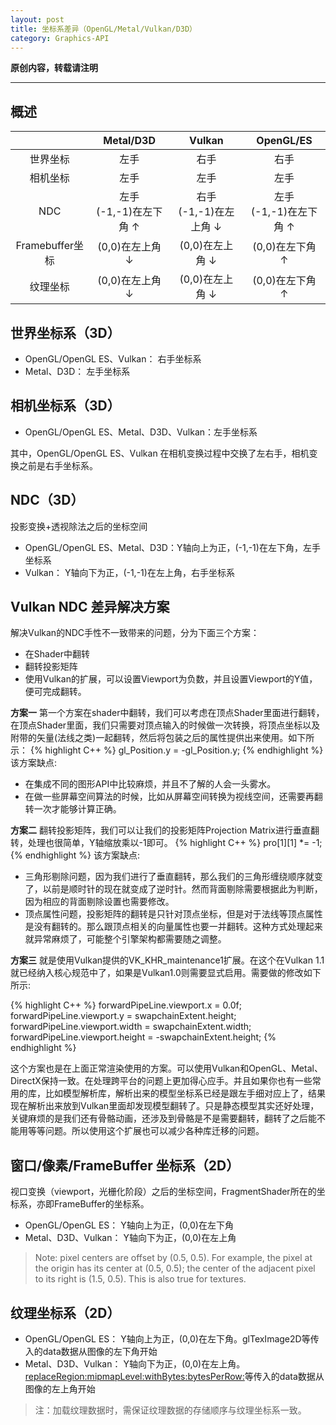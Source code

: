 ```yaml
---
layout: post
title: 坐标系差异（OpenGL/Metal/Vulkan/D3D）
category: Graphics-API
---
```


**原创内容，转载请注明**

---

## 概述

|         | Metal/D3D | Vulkan | OpenGL/ES |
|:-------:|:---------:|:------:|:---------:|
| 世界坐标 |     左手   |   右手  |   右手    |
| 相机坐标 |     左手   |   左手  |   左手    |
| NDC | 左手<br>(-1,-1)在左下角 ↑ | 右手<br>(-1,-1)在左上角 ↓ | 左手<br>(-1,-1)在左下角 ↑ |
| Framebuffer坐标 | (0,0)在左上角 ↓ | (0,0)在左上角 ↓ | (0,0)在左下角 ↑ |
| 纹理坐标 | (0,0)在左上角 ↓ | (0,0)在左上角 ↓ | (0,0)在左下角 ↑ |

## 世界坐标系（3D）

- OpenGL/OpenGL ES、Vulkan： 右手坐标系
- Metal、D3D： 左手坐标系

## 相机坐标系（3D）

- OpenGL/OpenGL ES、Metal、D3D、Vulkan：左手坐标系

其中，OpenGL/OpenGL ES、Vulkan 在相机变换过程中交换了左右手，相机变换之前是右手坐标系。

## NDC（3D）

投影变换+透视除法之后的坐标空间

- OpenGL/OpenGL ES、Metal、D3D：Y轴向上为正，(-1,-1)在左下角，左手坐标系
- Vulkan： Y轴向下为正，(-1,-1)在左上角，右手坐标系

## Vulkan NDC 差异解决方案

解决Vulkan的NDC手性不一致带来的问题，分为下面三个方案：

- 在Shader中翻转
- 翻转投影矩阵
- 使用Vulkan的扩展，可以设置Viewport为负数，并且设置Viewport的Y值，便可完成翻转。

**方案一**
第一个方案在shader中翻转，我们可以考虑在顶点Shader里面进行翻转，在顶点Shader里面，我们只需要对顶点输入的时候做一次转换，将顶点坐标以及附带的矢量(法线之类)一起翻转，然后将包装之后的属性提供出来使用。如下所示：
{% highlight C++ %}
gl_Position.y = -gl_Position.y;
{% endhighlight %}
该方案缺点:
- 在集成不同的图形API中比较麻烦，并且不了解的人会一头雾水。
- 在做一些屏幕空间算法的时候，比如从屏幕空间转换为视线空间，还需要再翻转一次才能够计算正确。

**方案二**
翻转投影矩阵，我们可以让我们的投影矩阵Projection Matrix进行垂直翻转，处理也很简单，Y轴缩放乘以-1即可。
{% highlight C++ %}
pro[1][1] *= -1;
{% endhighlight %}
该方案缺点:
- 三角形剔除问题，因为我们进行了垂直翻转，那么我们的三角形缠绕顺序就变了，以前是顺时针的现在就变成了逆时针。然而背面剔除需要根据此为判断，因为相应的背面剔除设置也需要修改。
- 顶点属性问题，投影矩阵的翻转是只针对顶点坐标，但是对于法线等顶点属性是没有翻转的。那么跟顶点相关的向量属性也要一并翻转。这种方式处理起来就异常麻烦了，可能整个引擎架构都需要随之调整。

**方案三**
就是使用Vulkan提供的VK\_KHR\_maintenance1扩展。在这个在Vulkan 1.1就已经纳入核心规范中了，如果是Vulkan1.0则需要显式启用。需要做的修改如下所示:

{% highlight C++ %}
forwardPipeLine.viewport.x = 0.0f;
forwardPipeLine.viewport.y = swapchainExtent.height;
forwardPipeLine.viewport.width = swapchainExtent.width;
forwardPipeLine.viewport.height = -swapchainExtent.height;
{% endhighlight %}

这个方案也是在上面正常渲染使用的方案。可以使用Vulkan和OpenGL、Metal、DirectX保持一致。在处理跨平台的问题上更加得心应手。并且如果你也有一些常用的库，比如模型解析库，解析出来的模型坐标系已经是跟左手细对应上了，结果现在解析出来放到Vulkan里面却发现模型翻转了。只是静态模型其实还好处理，关键麻烦的是我们还有骨骼动画，还涉及到骨骼是不是需要翻转，翻转了之后能不能用等等问题。所以使用这个扩展也可以减少各种库迁移的问题。

## 窗口/像素/FrameBuffer 坐标系（2D）
视口变换（viewport，光栅化阶段）之后的坐标空间，FragmentShader所在的坐标系，亦即FrameBuffer的坐标系。

- OpenGL/OpenGL ES： Y轴向上为正，(0,0)在左下角
- Metal、D3D、Vulkan： Y轴向下为正，(0,0)在左上角  

> Note: pixel centers are offset by (0.5, 0.5). For example, the pixel at the origin has its center at (0.5, 0.5); the center of the adjacent pixel to its right is (1.5, 0.5). This is also true for textures.

## 纹理坐标系（2D）
- OpenGL/OpenGL ES： Y轴向上为正，(0,0)在左下角。glTexImage2D等传入的data数据从图像的左下角开始
- Metal、D3D、Vulkan： Y轴向下为正，(0,0)在左上角。[replaceRegion:mipmapLevel:withBytes:bytesPerRow:](doc://com.apple.documentation/documentation/metal/mtltexture/1515464-replaceregion?language=swift)等传入的data数据从图像的左上角开始

> 注：加载纹理数据时，需保证纹理数据的存储顺序与纹理坐标系一致。